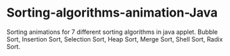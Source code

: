 # Sorting-algorithms-animation-Java
Sorting animations for 7 different sorting algorithms in java applet.
Bubble Sort, Insertion Sort, Selection Sort, Heap Sort, Merge Sort, Shell Sort, Radix Sort.
